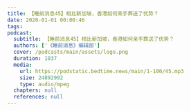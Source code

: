 ```yaml
---
title: 【睡前消息45】相比新加坡，香港如何亲手葬送了优势？
date: 2020-01-01 00:00:46
tags:
podcast:
  subtitle: 【睡前消息45】相比新加坡，香港如何亲手葬送了优势？
  authors: ['《睡前消息》编辑部']
  cover: /podcasts/main/assets/logo.png
  duration: 1037
  media:
    url: https://podstatic.bedtime.news/main/1-100/45.mp3
    size: 24892992
    type: audio/mpeg
  chapters: null
  references: null
---
```

